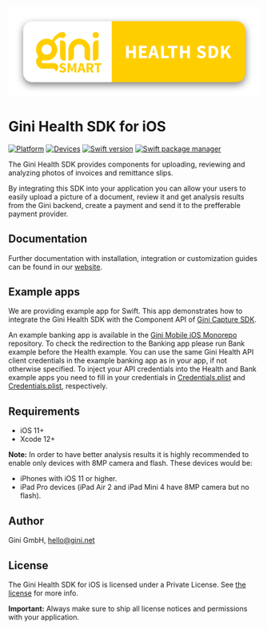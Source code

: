 ![Gini Health SDK for iOS](./GiniHealth_Logo.png?raw=true)

# Gini Health SDK for iOS

[![Platform](https://img.shields.io/badge/platform-iOS-lightgrey.svg)]()
[![Devices](https://img.shields.io/badge/devices-iPhone%20%7C%20iPad-blue.svg)]()
[![Swift version](https://img.shields.io/badge/swift-5.0-orange.svg)]()
[![Swift package manager](https://img.shields.io/badge/Swift_Package_Manager-compatible-orange?style=flat-square)]()


The Gini Health SDK provides components for uploading, reviewing and analyzing photos of invoices and remittance slips.

By integrating this SDK into your application you can allow your users to easily upload a picture of a document, review it and get analysis results from the Gini backend, create a payment and send it to the prefferable payment provider.

## Documentation

Further documentation with installation, integration or customization guides can be found in our [website](https://developer.gini.net/gini-mobile-ios/GiniHealthSDK/index.html).

## Example apps

We are providing example app for Swift. This app demonstrates how to integrate the Gini Health SDK with the Component API of [Gini Capture SDK](https://developer.gini.net/gini-mobile-ios/GiniCaptureSDK/index.html).

An example banking app is available in the [Gini Mobile iOS Monorepo](https://github.com/gini/gini-mobile-ios/tree/main/BankSDK/GiniBankSDKExample) repository.
To check the redirection to the Banking app please run Bank example before the Health example. You can use the same Gini Health API client credentials in the example banking app as in your app, if not otherwise specified.
To inject your API credentials into the Health and Bank example apps you need to fill in your credentials in [Credentials.plist](https://github.com/gini/gini-mobile-ios/blob/main/BankSDK/GiniBankSDKExample/GiniBankSDKExampleBank/Credentials.plist) and [Credentials.plist](https://github.com/gini/gini-mobile-ios/blob/main/HealthSDK/GiniHealthSDKExample/GiniHealthSDKExample/Credentials.plist), respectively.

## Requirements

- iOS 11+
- Xcode 12+

**Note:**
In order to have better analysis results it is highly recommended to enable only devices with 8MP camera and flash. These devices would be:

* iPhones with iOS 11 or higher.
* iPad Pro devices (iPad Air 2 and iPad Mini 4 have 8MP camera but no flash).

## Author

Gini GmbH, hello@gini.net

## License

The Gini Health SDK for iOS is licensed under a Private License. See [the license](https://developer.gini.net/gini-mobile-ios/GiniHealthSDK/license.html) for more info.

**Important:** Always make sure to ship all license notices and permissions with your application.
